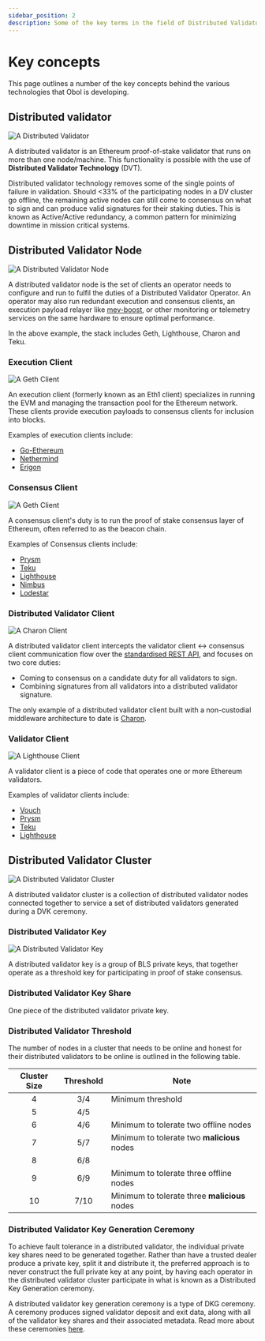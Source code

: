 ```yaml
---
sidebar_position: 2
description: Some of the key terms in the field of Distributed Validator Technology
---
```


# Key concepts

This page outlines a number of the key concepts behind the various technologies that Obol is developing.

## Distributed validator

![A Distributed Validator](https://github.com/ObolNetwork/obol-docs/blob/main/img/32Eth.png)

A distributed validator is an Ethereum proof-of-stake validator that runs on more than one node/machine. This functionality is possible with the use of **Distributed Validator Technology** (DVT).

Distributed validator technology removes some of the single points of failure in validation. Should <33% of the participating nodes in a DV cluster go offline, the remaining active nodes can still come to consensus on what to sign and can produce valid signatures for their staking duties. This is known as Active/Active redundancy, a common pattern for minimizing downtime in mission critical systems. ​

## Distributed Validator Node

![A Distributed Validator Node](https://github.com/ObolNetwork/obol-docs/blob/main/img/DVNode.png)

A distributed validator node is the set of clients an operator needs to configure and run to fulfil the duties of a Distributed Validator Operator. An operator may also run redundant execution and consensus clients, an execution payload relayer like [mev-boost](https://github.com/flashbots/mev-boost), or other monitoring or telemetry services on the same hardware to ensure optimal performance.

In the above example, the stack includes Geth, Lighthouse, Charon and Teku.

### Execution Client

![A Geth Client](https://github.com/ObolNetwork/obol-docs/blob/main/img/POWNodeV2.png)

An execution client (formerly known as an Eth1 client) specializes in running the EVM and managing the transaction pool for the Ethereum network. These clients provide execution payloads to consensus clients for inclusion into blocks.

Examples of execution clients include:

* [Go-Ethereum](https://geth.ethereum.org/)
* [Nethermind](https://docs.nethermind.io/)
* [Erigon](https://github.com/ledgerwatch/erigon)

### Consensus Client

![A Geth Client](https://github.com/ObolNetwork/obol-docs/blob/main/img/POSClient.png)

A consensus client's duty is to run the proof of stake consensus layer of Ethereum, often referred to as the beacon chain.

Examples of Consensus clients include:

* [Prysm](https://docs.prylabs.network/docs/how-prysm-works/beacon-node)
* [Teku](https://docs.teku.consensys.net/en/stable/)
* [Lighthouse](https://lighthouse-book.sigmaprime.io/api-bn.html)
* [Nimbus](https://nimbus.guide/)
* [Lodestar](https://github.com/ChainSafe/lodestar)

### Distributed Validator Client

![A Charon Client](https://github.com/ObolNetwork/obol-docs/blob/main/img/CharonBrick.png)

A distributed validator client intercepts the validator client ↔ consensus client communication flow over the [standardised REST API](https://ethereum.github.io/beacon-APIs/#/ValidatorRequiredApi), and focuses on two core duties:

* Coming to consensus on a candidate duty for all validators to sign.
* Combining signatures from all validators into a distributed validator signature.

The only example of a distributed validator client built with a non-custodial middleware architecture to date is [Charon](https://github.com/ObolNetwork/obol-docs/blob/main/versioned_docs/version-v1.1.1/charon/intro/README.md).

### Validator Client

![A Lighthouse Client](https://github.com/ObolNetwork/obol-docs/blob/main/img/ValidatorBrick.png)

A validator client is a piece of code that operates one or more Ethereum validators.

Examples of validator clients include:

* [Vouch](https://www.attestant.io/posts/introducing-vouch/)
* [Prysm](https://docs.prylabs.network/docs/how-prysm-works/prysm-validator-client/)
* [Teku](https://docs.teku.consensys.net/en/stable/)
* [Lighthouse](https://lighthouse-book.sigmaprime.io/api-vc.html)

## Distributed Validator Cluster

![A Distributed Validator Cluster](https://github.com/ObolNetwork/obol-docs/blob/main/img/DVCluster.png)

A distributed validator cluster is a collection of distributed validator nodes connected together to service a set of distributed validators generated during a DVK ceremony.

### Distributed Validator Key

![A Distributed Validator Key](https://github.com/ObolNetwork/obol-docs/blob/main/img/ThresholdSigning.png)

A distributed validator key is a group of BLS private keys, that together operate as a threshold key for participating in proof of stake consensus.

### Distributed Validator Key Share

One piece of the distributed validator private key.

### Distributed Validator Threshold

The number of nodes in a cluster that needs to be online and honest for their distributed validators to be online is outlined in the following table.

| Cluster Size | Threshold | Note                                          |
| :----------: | :-------: | --------------------------------------------- |
|       4      |    3/4    | Minimum threshold                             |
|       5      |    4/5    |                                               |
|       6      |    4/6    | Minimum to tolerate two offline nodes         |
|       7      |    5/7    | Minimum to tolerate two **malicious** nodes   |
|       8      |    6/8    |                                               |
|       9      |    6/9    | Minimum to tolerate three offline nodes       |
|      10      |    7/10   | Minimum to tolerate three **malicious** nodes |

### Distributed Validator Key Generation Ceremony

To achieve fault tolerance in a distributed validator, the individual private key shares need to be generated together. Rather than have a trusted dealer produce a private key, split it and distribute it, the preferred approach is to never construct the full private key at any point, by having each operator in the distributed validator cluster participate in what is known as a Distributed Key Generation ceremony.

A distributed validator key generation ceremony is a type of DKG ceremony. A ceremony produces signed validator deposit and exit data, along with all of the validator key shares and their associated metadata. Read more about these ceremonies [here](https://github.com/ObolNetwork/obol-docs/blob/main/versioned_docs/version-v1.1.1/charon/dkg/README.md).
